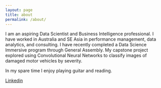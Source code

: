 ```yaml
---
layout: page
title: about
permalink: /about/
---
```


I am an aspiring Data Scientist and Business Intelligence professional.  I have worked in Australia and SE Asia in performance management, data analytics, and consulting.  I have recently completed a Data Science Immersive program through General Assembly.  My capstone project explored using Convolutional Neural Networks to classify images of damaged motor vehicles by severity.

In my spare time I enjoy playing guitar and reading.

[Linkedin](https://www.linkedin.com/in/jonathan-gould/)


